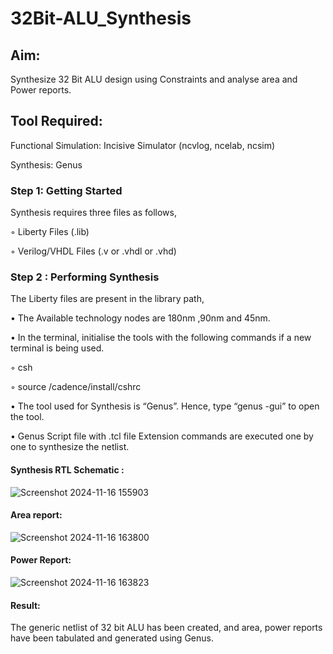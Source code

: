 # 32Bit-ALU_Synthesis

## Aim:

Synthesize 32 Bit ALU design using Constraints and analyse area and Power reports.

## Tool Required:

Functional Simulation: Incisive Simulator (ncvlog, ncelab, ncsim)

Synthesis: Genus

### Step 1: Getting Started

Synthesis requires three files as follows,

◦ Liberty Files (.lib)

◦ Verilog/VHDL Files (.v or .vhdl or .vhd)

### Step 2 : Performing Synthesis

The Liberty files are present in the library path,

• The Available technology nodes are 180nm ,90nm and 45nm.

• In the terminal, initialise the tools with the following commands if a new terminal is being
used.

◦ csh

◦ source /cadence/install/cshrc

• The tool used for Synthesis is “Genus”. Hence, type “genus -gui” to open the tool.

• Genus Script file with .tcl file Extension commands are executed one by one to synthesize the netlist.

#### Synthesis RTL Schematic :

![Screenshot 2024-11-16 155903](https://github.com/user-attachments/assets/7a7b0fe0-2d7b-415c-b7ab-aa73843e4b01)

#### Area report:

![Screenshot 2024-11-16 163800](https://github.com/user-attachments/assets/702dd1c2-a811-46fe-8df1-026b02edf606)

#### Power Report:

![Screenshot 2024-11-16 163823](https://github.com/user-attachments/assets/231f4c18-972c-4288-ad3b-781f522476c9)

#### Result: 

The generic netlist of 32 bit ALU  has been created, and area, power reports have been tabulated and generated using Genus.
